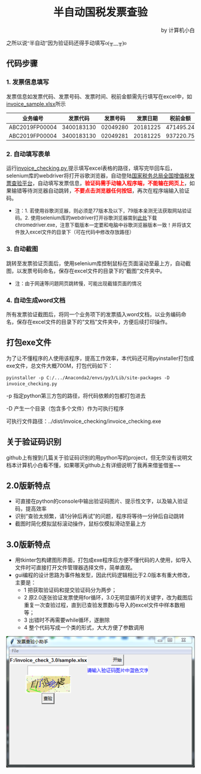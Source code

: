 # <center>半自动国税发票查验</center>
<p align="right">by 计算机小白</p>

<font face="仿宋" >之所以说“半自动”因为验证码还得手动填写o(╥﹏╥)o</font>
## 代码步骤
### 1. 发票信息填写
发票信息如发票代码、发票号码、发票时间、税前金额需先行填写在excel中，如[invoice_sample.xlsx](https://github.com/Snowing-ST/invoice_checking/blob/master/invoice_sample.xlsx)所示


|业务编号|	发票代码|	发票号码|	发票日期|	税前金额|
|  ----  | ----  | ----  | ----  | ----  |
|ABC2019FP00004|	3400183130|	02049280|	20181225	|471495.24 |
|ABC2019FP00004|	3400183130|	02049281	|20181225|	937220.75 |

### 2. 自动填写表单
运行[invoice_checking.py](https://github.com/Snowing-ST/invoice_checking/blob/master/invoice_checking.py),提示填写excel表格的路径，填写完毕回车后，selenium库的webdriver将打开谷歌浏览器，自动登陆[国家税务总局全国增值税发票查验平台](https://inv-veri.chinatax.gov.cn/index.html)，自动填写发票信息，**<font color=#FF0000 >验证码需手动输入程序端，不能输在网页上</font>**，如果输错等待浏览器自动跳转，**<font color=#FF0000 >不要点击浏览器任何按钮</font>**，再次在程序端输入验证码。

- <font size=2 > 注：1. 若使用谷歌浏览器，则必须是77版本及以下，79版本亲测无法获取网站验证码。2. 使用selenium库的webdriver打开谷歌浏览器需到[此处](http://chromedriver.storage.googleapis.com/index.html)下载chromedriver.exe，注意下载版本一定要和电脑中谷歌浏览器版本一致！并将该文件放入excel文件的目录下（可在代码中修改存放路径）</font>

### 3. 自动截图
跳转至发票验证页面后，使用selenium库控制鼠标在页面滚动至最上方，自动截图，以发票号码命名，保存在excel文件的目录下的“截图”文件夹中。

- <font size=2 >注：由于网速等问题网页跳转慢，可能出现截错页面的情况</font>

### 4. 自动生成word文档
所有发票验证截图后，将同一个业务项下的发票插入word文档，以业务编码命名，保存在excel文件的目录下的“文档”文件夹中，方便后续打印操作。

## 打包exe文件
为了让不懂程序的人使用该程序，提高工作效率，本代码还可用pyinstaller打包成exe文件，总文件大概700M，打包代码如下：

    pyinstaller -p C:/.../Anaconda2/envs/py3/Lib/site-packages -D invoice_checking.py

-p 指定python第三方包的路径，将代码依赖的包都打包进去

-D 产生一个目录（包含多个文件）作为可执行程序

可执行文件路径：../dist/invoice_checking/invoice_checking.exe


## 关于验证码识别
github上有搜到几篇关于验证码识别的用python写的project，但无奈没有说明文档本计算机小白看不懂，如果哪天github上有详细说明了我再来借鉴借鉴~~



## 2.0版新特点
- 可直接在python的console中输出验证码图片、提示性文字，以及输入验证码，提高效率
- 识别“查验太频繁，请1分钟后再试”的问题，程序将等待一分钟后自动跳转
- 截图时简化模拟鼠标滚动操作，鼠标仅模拟滑动至最上方

## 3.0版新特点
- 用tkinter包构建图形界面，打包成exe程序后方便不懂代码的人使用，如导入文件时可直接打开文件管理器选择文件，简单直观。
- gui编程的设计思路为事件触发型，因此代码逻辑相比于2.0版本有重大修改，主要是：
    - 1 把获取验证码和提交验证码分为两步； 
    - 2 原2.0逐张验证发票使用for循环，3.0无明显循环的关键字，改为截图后重复一次查验过程，直到已查验发票数i与导入的excel文件中样本数相等； 
    - 3 出错时不再需要while循环，遂删除
    - 4 整个代码写成一个类的形式，大大方便了参数调用

![图形界面示例](https://github.com/Snowing-ST/Invoice-Checking/blob/master/gui.png)